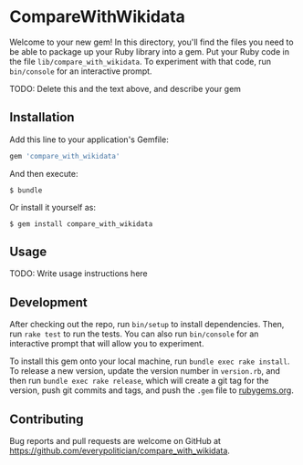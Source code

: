 # CompareWithWikidata

Welcome to your new gem! In this directory, you'll find the files you need to be able to package up your Ruby library into a gem. Put your Ruby code in the file `lib/compare_with_wikidata`. To experiment with that code, run `bin/console` for an interactive prompt.

TODO: Delete this and the text above, and describe your gem

## Installation

Add this line to your application's Gemfile:

```ruby
gem 'compare_with_wikidata'
```

And then execute:

    $ bundle

Or install it yourself as:

    $ gem install compare_with_wikidata

## Usage

TODO: Write usage instructions here

## Development

After checking out the repo, run `bin/setup` to install dependencies. Then, run `rake test` to run the tests. You can also run `bin/console` for an interactive prompt that will allow you to experiment.

To install this gem onto your local machine, run `bundle exec rake install`. To release a new version, update the version number in `version.rb`, and then run `bundle exec rake release`, which will create a git tag for the version, push git commits and tags, and push the `.gem` file to [rubygems.org](https://rubygems.org).

## Contributing

Bug reports and pull requests are welcome on GitHub at https://github.com/everypolitician/compare_with_wikidata.
